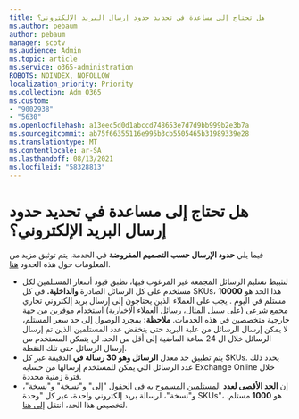 ```yaml
---
title: هل تحتاج إلى مساعدة في تحديد حدود إرسال البريد الإلكتروني؟
ms.author: pebaum
author: pebaum
manager: scotv
ms.audience: Admin
ms.topic: article
ms.service: o365-administration
ROBOTS: NOINDEX, NOFOLLOW
localization_priority: Priority
ms.collection: Adm_O365
ms.custom:
- "9002938"
- "5630"
ms.openlocfilehash: a13eec5d0d1abccd748653e7d7d9bb999b2e3b7a
ms.sourcegitcommit: ab75f66355116e995b3cb5505465b31989339e28
ms.translationtype: MT
ms.contentlocale: ar-SA
ms.lasthandoff: 08/13/2021
ms.locfileid: "58328813"
---
```

# <a name="need-help-with-email-sending-limits"></a>هل تحتاج إلى مساعدة في تحديد حدود إرسال البريد الإلكتروني؟

فيما يلي **حدود الإرسال حسب التصميم المفروضة** في الخدمة. يتم توثيق مزيد من المعلومات حول هذه الحدود [هنا](https://docs.microsoft.com/office365/servicedescriptions/exchange-online-service-description/exchange-online-limits#receiving-and-sending-limits).

- لتثبيط تسليم الرسائل المجمعة غير المرغوب فيها، نطبق قيود أسعار المستلمين لكل مستخدم على كل الرسائل الصادرة **والداخلية.** في كل SKUs، هذا الحد هو **10000** مستلم في اليوم .  يجب على العملاء الذين يحتاجون إلى إرسال بريد إلكتروني تجاري مجمع شرعي (على سبيل المثال، رسائل العملاء الإخبارية) استخدام موفرين من جهة خارجية متخصصين في هذه الخدمات.
    **ملاحظة:** بمجرد الوصول إلى حد سعر المستلم، لا يمكن إرسال الرسائل من علبة البريد حتى ينخفض عدد المستلمين الذين تم إرسال الرسائل خلال ال 24 ساعة الماضية إلى أقل من الحد. لن يتمكن المستخدم من إرسال الرسائل حتى تلك النقطة.
- يتم تطبيق حد معدل **الرسائل وهو 30 رسالة في** الدقيقة عبر كل SKUs. يحدد ذلك عدد الرسائل التي يمكن للمستخدم إرسالها من حسابه Exchange Online خلال فترة زمنية محددة.
- إن **الحد الأقصى لعدد** المستلمين المسموح به في الحقول "إلى" و"نسخة" و"نسخة"، و"نسخة"، لرسالة بريد إلكتروني واحدة، عبر كل "وحدة SKUs"، هو **1000** مستلم. لتخصيص هذا الحد، انتقل [إلى هنا](https://techcommunity.microsoft.com/t5/exchange-team-blog/customizable-recipient-limits-in-office-365/ba-p/1183228).
